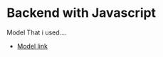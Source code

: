 # Backend with Javascript 

Model That i used....
- [Model link ](https://app.eraser.io/workspace/YtPqZ1VogxGy1jzIDkzj?origin=share)